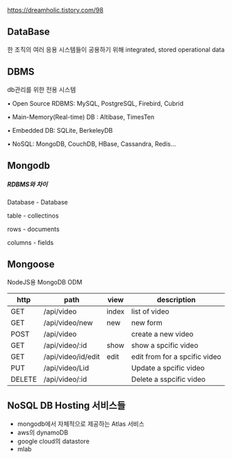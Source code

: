 https://dreamholic.tistory.com/98

## DataBase

한 조직의 여러 응용 시스템들이 공용하기 위해  integrated, stored operational data



## DBMS

db관리를 위한 전용 시스템

• Open Source RDBMS: MySQL, PostgreSQL, Firebird, Cubrid

• Main-Memory(Real-time) DB : Altibase, TimesTen

• Embedded DB: SQLite, BerkeleyDB

• NoSQL: MongoDB, CouchDB, HBase, Cassandra, Redis...



## Mongodb

##### RDBMS와 차이

Database - Database

table - collectinos

rows - documents

columns - fields



## Mongoose

NodeJS용 MongoDB ODM 



| http   | path               | view  | description                   |
| ------ | ------------------ | ----- | ----------------------------- |
| GET    | /api/video         | index | list of video                 |
| GET    | /api/video/new     | new   | new form                      |
| POST   | /api/video         |       | create a new video            |
| GET    | /api/video/:id     | show  | show a spcific video          |
| GET    | /api/video/id/edit | edit  | edit from for a spcific video |
| PUT    | /api/video/Lid     |       | Update a spcific video        |
| DELETE | /api/video/:id     |       | Delete a sspcific video       |



## NoSQL DB Hosting 서비스들

- mongodb에서 자체적으로 제공하는 Atlas 서비스
- aws의 dynamoDB
- google cloud의 datastore
- mlab

